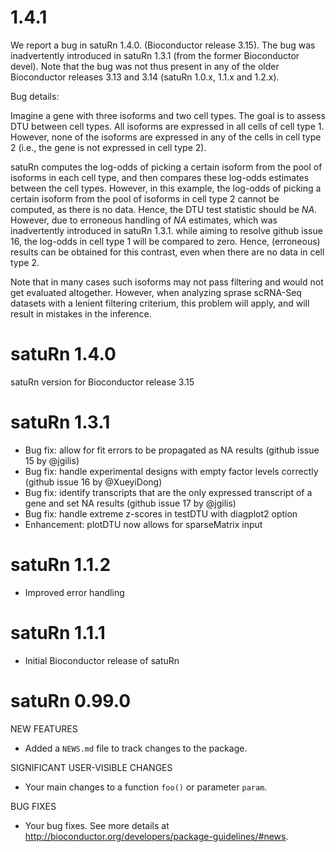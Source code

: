 # 1.4.1

We report a bug in satuRn 1.4.0. (Bioconductor release 3.15). The bug
was inadvertently introduced in satuRn 1.3.1 (from the former
Bioconductor devel). Note that the bug was not thus present in any of
the older Bioconductor releases 3.13 and 3.14 (satuRn 1.0.x, 1.1.x and
1.2.x).

Bug details:

Imagine a gene with three isoforms and two cell types. The goal is to assess DTU
between cell types. All isoforms are expressed in all cells of cell type 1. 
However, none of the isoforms are expressed in any of the cells in cell type 2
(i.e., the gene is not expressed in cell type 2). 

satuRn computes the log-odds of picking a certain isoform from the pool of 
isoforms in each cell type, and then compares these log-odds estimates between 
the cell types. However, in this example, the log-odds of picking a certain 
isoform from the pool of isoforms in cell type 2 cannot be computed, as there
is no data. Hence, the DTU test statistic should be *NA*. However, due to 
erroneous handling of *NA* estimates, which was inadvertently introduced in 
satuRn 1.3.1. while aiming to resolve github issue 16, the log-odds in cell 
type 1 will be compared to zero. Hence, (erroneous) results can be obtained for 
this contrast, even when there are no data in cell type 2.

Note that in many cases such isoforms may not pass filtering and would not get
evaluated altogether. However, when analyzing sprase scRNA-Seq datasets with
a lenient filtering criterium, this problem will apply, and will result in
mistakes in the inference.

# satuRn 1.4.0

satuRn version for Bioconductor release 3.15

# satuRn 1.3.1

* Bug fix: allow for fit errors to be propagated as NA results (github issue 15 by @jgilis)
* Bug fix: handle experimental designs with empty factor levels correctly (github issue 16 by @XueyiDong)
* Bug fix: identify transcripts that are the only expressed transcript of a gene and set NA results (github issue 17 by @jgilis)
* Bug fix: handle extreme z-scores in testDTU with diagplot2 option
* Enhancement:  plotDTU now allows for sparseMatrix input

# satuRn 1.1.2

* Improved error handling

# satuRn 1.1.1

* Initial Bioconductor release of satuRn


# satuRn 0.99.0

NEW FEATURES

* Added a `NEWS.md` file to track changes to the package.

SIGNIFICANT USER-VISIBLE CHANGES

* Your main changes to a function `foo()` or parameter `param`.

BUG FIXES

* Your bug fixes. See more details at
<http://bioconductor.org/developers/package-guidelines/#news>.
